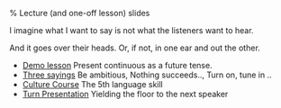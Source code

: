 % Lecture (and one-off lesson) slides

I imagine what I want to say is not what the listeners want to hear.

And it goes over their heads. Or, if not, in one ear and out the other.

- [Demo lesson](pc/index.html) Present continuous as a future tense.
- [Three sayings](sayings.html) Be ambitious, Nothing succeeds.., Turn on, tune in ..
- [Culture Course](culture.html) The 5th language skill
- [Turn Presentation](presentation.html) Yielding the floor to the next speaker

